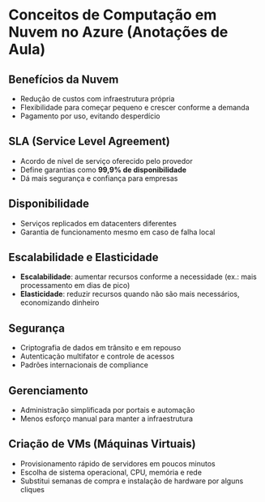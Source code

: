 # Conceitos de Computação em Nuvem no Azure (Anotações de Aula)

## Benefícios da Nuvem
- Redução de custos com infraestrutura própria  
- Flexibilidade para começar pequeno e crescer conforme a demanda  
- Pagamento por uso, evitando desperdício  

## SLA (Service Level Agreement)
- Acordo de nível de serviço oferecido pelo provedor  
- Define garantias como **99,9% de disponibilidade**  
- Dá mais segurança e confiança para empresas  

## Disponibilidade
- Serviços replicados em datacenters diferentes  
- Garantia de funcionamento mesmo em caso de falha local  

## Escalabilidade e Elasticidade
- **Escalabilidade**: aumentar recursos conforme a necessidade (ex.: mais processamento em dias de pico)  
- **Elasticidade**: reduzir recursos quando não são mais necessários, economizando dinheiro  

## Segurança
- Criptografia de dados em trânsito e em repouso  
- Autenticação multifator e controle de acessos  
- Padrões internacionais de compliance  

## Gerenciamento
- Administração simplificada por portais e automação  
- Menos esforço manual para manter a infraestrutura  

## Criação de VMs (Máquinas Virtuais)
- Provisionamento rápido de servidores em poucos minutos  
- Escolha de sistema operacional, CPU, memória e rede  
- Substitui semanas de compra e instalação de hardware por alguns cliques  
